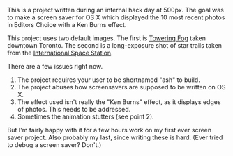 This is a project written during an internal hack day at 500px. The goal was to make a screen saver for OS X which displayed the 10 most recent photos in Editors Choice with a Ken Burns effect. 

This project uses two default images. The first is [Towering Fog](http://500px.com/photo/949244) taken downtown Toronto. The second is a long-exposure shot of star trails taken from the [International Space Station](http://www.petapixel.com/2012/06/07/incredible-long-exposure-photographs-shot-from-orbit/?utm_source=pulsenews&utm_medium=referral).

There are a few issues right now.

1. The project requires your user to be shortnamed "ash" to build.
2. The project abuses how screensavers are supposed to be written on OS X. 
3. The effect used isn't really the "Ken Burns" effect, as it displays edges of photos. This needs to be addressed.
4. Sometimes the animation stutters (see point 2).

But I'm fairly happy with it for a few hours work on my first ever screen saver project. Also probably my last, since writing these is hard. (Ever tried to debug a screen saver? Don't.)
